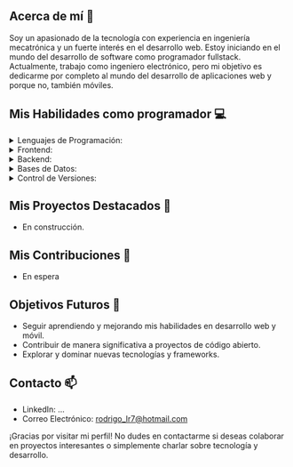 ## Acerca de mí 🚀
Soy un apasionado de la tecnología con experiencia en ingeniería mecatrónica y un fuerte interés en el desarrollo web. Estoy iniciando en el mundo del desarrollo de software como programador fullstack. Actualmente, trabajo como ingeniero electrónico, pero mi objetivo es dedicarme por completo al mundo del desarrollo de aplicaciones web y porque no, también móviles.

## Mis Habilidades como programador  💻 

<details>
  <summary>Lenguajes de Programación:</summary>
  
  - 💻 JavaScript
</details>

<details>
  <summary>Frontend:</summary>
  
  - 🌐 HTML 
  - 🎨 CSS
  - 🅱️ Bootstrap 5
  - ⚛️ React.js
  - 🔄 Redux.js
</details>

<details>
  <summary>Backend:</summary>

  - 🖥️ Node.js
  - 🚀 Express
  - 🍃 Spring Boot
  - 🔐 JWT
  - ☁️ AWS
</details>

<details>
  <summary>Bases de Datos:</summary>

  - 🗃️ MySQL
  - 📊 MongoDB
</details>

<details>
  <summary>Control de Versiones:</summary>

  - 📝 Git
  - 💻 GitHub
</details>

## Mis Proyectos Destacados 🌟
- En construcción.

## Mis Contribuciones 🔧
- En espera

## Objetivos Futuros 🎯
- Seguir aprendiendo y mejorando mis habilidades en desarrollo web y móvil.
- Contribuir de manera significativa a proyectos de código abierto.
- Explorar y dominar nuevas tecnologías y frameworks.

## Contacto 📫
- LinkedIn: ...
- Correo Electrónico: rodrigo_lr7@hotmail.com

¡Gracias por visitar mi perfil! No dudes en contactarme si deseas colaborar en proyectos interesantes o simplemente charlar sobre tecnología y desarrollo.
